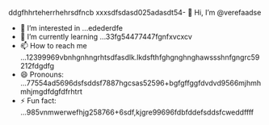 ddgfhhrteherrhehrsdfncb xxxsdfsdasd025adasdt54- 👋 Hi, I’m @verefaadse
- 👀 I’m interested in ...edederdfe
- 🌱 I’m currently learning ...33fg54477447fgnfxvcxcv
- 📫 How to reach me ...12399969vbnhgnhngrhtsdfasdlk.lkdsfthfghgnghnghawssshnfgngrc59212fdgdfg
- 😄 Pronouns: ...77554ad5696dsfsddsf7887hgcsas52596+bgfgffggfdvdvd9566mjhmhmhjmgdfdgfdfrhtrt
- ⚡ Fun fact: ...985vnmwerwefhjg258766+6sdf,kjgre99696fdbfddefsddsfcweddffff
<!---65wercxvsdf GitHub profile.grbgfbfwtwfhjfhjjhfgjhjguy
You can click the Preview link to take a look at 45your changfsd2662dgr4859652266262hjm
99gbvcvqafhnmg
525603vcfghjghhgj
dvdvdv
bggfbgbgf
fhgffewfeefds
fghfgfgh

